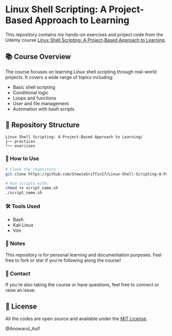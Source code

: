 # Linux Shell Scripting: A Project-Based Approach to Learning

This repository contains my hands-on exercises and project code from the Udemy course [Linux Shell Scripting: A Project-Based Approach to Learning](https://www.udemy.com/course/linux-shell-scripting-projects/?couponCode=LETSLEARNNOW).

## 📚 Course Overview
The course focuses on learning Linux shell scripting through real-world projects. It covers a wide range of topics including:
- Basic shell scripting
- Conditional logic
- Loops and functions
- User and file management
- Automation with bash scripts

## 📁 Repository Structure

```
Linux Shell Scripting: A Project-Based Approach to Learning/
├── practices
└── exercises           
```

### 🚀 How to Use

```bash
# Clone the repository
git clone https://github.com/StewieGriffin17/Linux-Shell-Scripting-A-Project-Based-Approach-to-Learning.git

# Run scripts with: 
chmod +x script_name.sh
./script_name.sh
```

### 🛠️ Tools Used
- Bash
- Kali Linux
- Vim

### 📌 Notes
This repository is for personal learning and documentation purposes. Feel free to fork or star if you're following along the course!

### 📧 Contact
If you’re also taking the course or have questions, feel free to connect or raise an issue.

## 📄 License

All the codes are open source and available under the [MIT License](LICENSE).

@Anowarul_Asif
